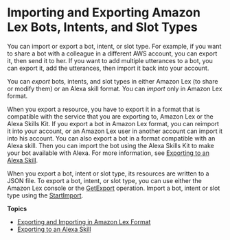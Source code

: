 # Importing and Exporting Amazon Lex Bots, Intents, and Slot Types<a name="import-export"></a>

You can import or export a bot, intent, or slot type\. For example, if you want to share a bot with a colleague in a different AWS account, you can export it, then send it to her\. If you want to add multiple utterances to a bot, you can export it, add the utterances, then import it back into your account\. 

You can *export* bots, intents, and slot types in either Amazon Lex \(to share or modify them\) or an Alexa skill format\. You can *import* only in Amazon Lex format\. 

When you export a resource, you have to export it in a format that is compatible with the service that you are exporting to, Amazon Lex or the Alexa Skills Kit\. If you export a bot in Amazon Lex format, you can reimport it into your account, or an Amazon Lex user in another account can import it into his account\. You can also export a bot in a format compatible with an Alexa skill\. Then you can import the bot using the Alexa Skills Kit to make your bot available with Alexa\. For more information, see [Exporting to an Alexa Skill](export-to-alexa.md)\.

When you export a bot, intent or slot type, its resources are written to a JSON file\. To export a bot, intent, or slot type, you can use either the Amazon Lex console or the [GetExport](API_GetExport.md) operation\. Import a bot, intent or slot type using the [StartImport](API_StartImport.md)\. 





**Topics**
+ [Exporting and Importing in Amazon Lex Format](import-export-lex.md)
+ [Exporting to an Alexa Skill](export-to-alexa.md)